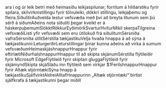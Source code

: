 ara í og úr leik betri með heimasíðu leikjaspilunar, forritum á hliðarstiku fyrir spilara, skilvirknistillingu fyrir tölvuleiki, dökkri stillingu, leikjaþemu og fleira.SíðulitirAuðvelda lestur vefsvæða með því að breyta litunum sem þú sérð á síðumAðeins nota síðuliti þegar kveikt er á háskerpuþemumSlökktRökkurEyðimörkSvarturHvíturMikil skerpaTilgreina vefsvæðiListi yfir vefsvæði sem eru útilokuð frá síðulitumSérsníða vafraSérsníða útlitSérstilla tækjastikuVelja hvaða hnappa á að sýna á tækjastikunni:LeturgerðirLeturstillingar þínar kunna aðeins að virka á sumum vefsvæðumHeimaskjáshnappurHnappur fyrir eftirlætiNiðurhalshnappurHnappur til að skipta skjánumSérstilla flýtileiðir fyrir Microsoft EdgeFlýtileið fyrir skiptan gluggaFlýtileið fyrir skjámyndSkipta skjáSláðu inn flýtileið sem virkjar $1FerilshnappurHnappur fyrir Altæk stjórntækiSýna hnapp á tækjastikuSjálfvirktAldreiAlltafHnappurinn „Altæk stjórntæki“ birtist sjálfkrafa á tækjastikunni þegar miðill